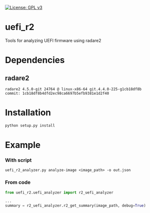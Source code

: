 [![License: GPL v3](https://img.shields.io/badge/License-GPL%20v3-blue.svg)](http://www.gnu.org/licenses/gpl-3.0)

# uefi_r2

Tools for analyzing UEFI firmware using radare2

# Dependencies

## radare2

```
radare2 4.5.0-git 24764 @ linux-x86-64 git.4.4.0-225-g1cb18df8b
commit: 1cb18df8b4dfd2ec98ca6697b5efb9381e1d2f40
```

# Installation

```bash
python setup.py install
```

# Example

### With script

```
uefi_r2_analyzer.py analyze-image <image_path> -o out.json
```

### From code

```python
from uefi_r2.uefi_analyzer import r2_uefi_analyzer

...
summary = r2_uefi_analyzer.r2_get_summary(image_path, debug=True)
```
